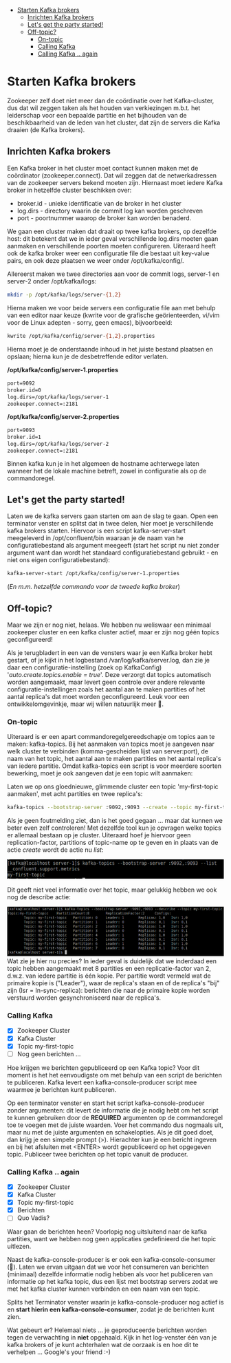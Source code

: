 <!-- TOC -->

- [Starten Kafka brokers](#starten-kafka-brokers)
  - [Inrichten Kafka brokers](#inrichten-kafka-brokers)
  - [Let's get the party started!](#lets-get-the-party-started)
  - [Off-topic?](#off-topic)
    - [On-topic](#on-topic)
    - [Calling Kafka](#calling-kafka)
    - [Calling Kafka .. again](#calling-kafka--again)

<!-- /TOC -->
# Starten Kafka brokers
Zookeeper zelf doet niet meer dan de coördinatie over het Kafka-cluster, dus dat wil zeggen taken als het houden van verkiezingen m.b.t. het leiderschap voor een bepaalde partitie en het bijhouden van de beschikbaarheid van de leden van het cluster, dat zijn de servers die Kafka draaien (de Kafka brokers).

## Inrichten Kafka brokers
Een Kafka broker in het cluster moet contact kunnen maken met de coördinator (zookeeper.connect). Dat wil zeggen dat de netwerkadressen van de zookeeper servers bekend moeten zijn. Hiernaast moet iedere Kafka broker in hetzelfde cluster beschikken over:
- broker.id - unieke identificatie van de broker in het cluster
- log.dirs - directory waarin de commit log kan worden geschreven
- port - poortnummer waarop de broker kan worden benaderd.

We gaan een cluster maken dat draait op twee kafka brokers, op dezelfde host: dit betekent dat we in ieder geval verschillende log.dirs moeten gaan aanmaken en verschillende poorten moeten configureren. Uiteraard heeft ook de kafka broker weer een configuratie file die bestaat uit key-value pairs, en ook deze plaatsen we weer onder /opt/kafka/config/.

Allereerst maken we twee directories aan voor de commit logs, server-1 en server-2 onder /opt/kafka/logs:

```bash
mkdir -p /opt/kafka/logs/server-{1,2}
```

Hierna maken we voor beide servers een configuratie file aan met behulp van een editor naar keuze (kwrite voor de grafische geörienteerden, vi/vim voor de Linux adepten - sorry, geen emacs), bijvoorbeeld:

```bash
kwrite /opt/kafka/config/server-{1,2}.properties
```
Hierna moet je de onderstaande inhoud in het juiste bestand plaatsen en opslaan; hierna kun je de desbetreffende editor verlaten.

__/opt/kafka/config/server-1.properties__
```
port=9092
broker.id=0
log.dirs=/opt/kafka/logs/server-1
zookeeper.connect=:2181
```

__/opt/kafka/config/server-2.properties__
```
port=9093
broker.id=1
log.dirs=/opt/kafka/logs/server-2
zookeeper.connect=:2181
```

Binnen kafka kun je in het algemeen de hostname achterwege laten wanneer het de lokale machine betreft, zowel in configuratie als op de commandoregel.

## Let's get the party started!
Laten we de kafka servers gaan starten om aan de slag te gaan. Open een terminator venster en splitst dat in twee delen, hier moet je verschillende kafka brokers starten. Hiervoor is een script kafka-server-start meegeleverd in /opt/confluent/bin waaraan je de naam van he configuratiebestand als argument meegeeft (start het script nu niet zonder argument want dan wordt het standaard configuratiebestand gebruikt - en niet ons eigen configuratiebestand):
```bash
kafka-server-start /opt/kafka/config/server-1.properties
```
(_En m.m. hetzelfde commando voor de tweede kafka broker_)

## Off-topic?
Maar we zijn er nog niet, helaas. We hebben nu weliswaar een minimaal zookeeper cluster en een kafka cluster actief, maar er zijn nog géén topics geconfigureerd!

Als je terugbladert in een van de vensters waar je een Kafka broker hebt gestart, of je kijkt in het logbestand /var/log/kafka/server.log, dan zie je daar een configuratie-instelling (zoek op KafkaConfig) '_auto.create.topics.enable = true_'. Deze verzorgt dat topics automatisch worden aangemaakt, maar levert geen controle over andere relevante configuratie-instellingen zoals het aantal aan te maken partities of het aantal replica's dat moet worden geconfigureerd.
Leuk voor een ontwikkelomgevinkje, maar wij willen natuurlijk meer :metal:.

### On-topic
Uiteraard is er een apart commandoregelgereedschapje om topics aan te maken: kafka-topics. Bij het aanmaken van topics moet je aangeven naar welk cluster te verbinden (komma-gescheiden lijst van server:port), de naam van het topic, het aantal aan te maken partities en het aantal replica's van iedere partitie. Omdat kafka-topics een script is voor meerdere soorten bewerking, moet je ook aangeven dat je een topic wilt aanmaken:

Laten we op ons gloednieuwe, glimmende cluster een topic 'my-first-topic aanmaken', met acht partities en twee replica's:
```bash
kafka-topics --bootstrap-server :9092,:9093 --create --topic my-first-topic --partitions 8 --replication-factor 2
```

Als je geen foutmelding ziet, dan is het goed gegaan ... maar dat kunnen we beter even zelf controleren!
Met dezelfde tool kun je opvragen welke topics er allemaal bestaan op je cluster. Uiteraard hoef je hiervoor geen replication-factor, partitions of topic-name op te geven en in plaats van de actie _create_ wordt de actie nu _list_:

![Topics uitlijsten](../assets/Kafka-listing-topics.png)

Dit geeft niet veel informatie over het topic, maar gelukkig hebben we ook nog de describe actie:

![Topics uitlijsten](../assets/Kafka-describing-topics.png)
Wat zie je hier nu precies?
In ieder geval is duidelijk dat we inderdaad een topic hebben aangemaakt met 8 partities en een replicatie-factor van 2, d.w.z. van iedere partitie is één kopie. Per partitie wordt vermeld wat de primaire kopie is ("Leader"), waar de replica's staan en of de replica's "bij" zijn (Isr = In-sync-replica): berichten die naar de primaire kopie worden verstuurd worden gesynchroniseerd naar de replica's.

### Calling Kafka
- [X] Zookeeper Cluster
- [X] Kafka Cluster
- [X] Topic my-first-topic
- [ ] Nog geen berichten ...

Hoe krijgen we berichten gepubliceerd op een Kafka topic? Voor dit moment is het het eenvoudigste om met behulp van een script de berichten te publiceren.
Kafka levert een kafka-console-producer script mee waarmee je berichten kunt publiceren.

Op een terminator venster en start het script kafka-console-producer zonder argumenten: dit levert de informatie die je nodig hebt om het script te kunnen gebruiken door de __REQUIRED__ argumenten op de commandoregel toe te voegen met de juiste waarden.
Voer het commando dus nogmaals uit, maar nu met de juiste argumenten en schakelopties. Als je dit goed doet, dan krijg je een simpele prompt (>). Hierachter kun je een bericht ingeven en bij het afsluiten met \<ENTER\> wordt gepubliceerd op het opgegeven topic.
Publiceer twee berichten op het topic vanuit de producer.

### Calling Kafka .. again
- [X] Zookeeper Cluster
- [X] Kafka Cluster
- [X] Topic my-first-topic
- [X] Berichten
- [ ] Quo Vadis?

Waar gaan de berichten heen? Voorlopig nog uitsluitend naar de kafka partities, want we hebben nog geen applicaties gedefinieerd die het topic uitlezen.

Naast de kafka-console-producer is er ook een kafka-console-consumer (:tada:).
Laten we ervan uitgaan dat we voor het consumeren van berichten (minimaal) dezelfde informatie nodig hebben als voor het publiceren van informatie op het kafka topic, dus een lijst met bootstrap servers zodat we met het kafka cluster kunnen verbinden en een naam van een topic.

Splits het Terminator venster waarin je kafka-console-producer nog actief is en **start hierin een kafka-console-consumer**, zodat je de berichten kunt zien.

Wat gebeurt er? Helemaal niets ... je geproduceerde berichten worden tegen de verwachting in __niet__ opgehaald.
Kijk in het log-venster één van je kafka brokers of je kunt achterhalen wat de oorzaak is en hoe dit te verhelpen ... Google's your friend :-)
